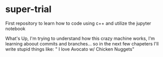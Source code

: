 # super-trial
First repository to learn how to code using c++ and utilize the jupyter notebook

What's Up, I'm trying to understand how this crazy machine works, I'm learning aboout commits and branches... so in the next few chapeters I'll write stupid things like:
" I love Avocato w/ Chicken Nuggets" 
